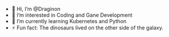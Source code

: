 - 👋 Hi, I’m @Draginon
- 👀 I’m interested in Coding and Gane Development
- 🌱 I’m currently learning Kubernetes and Python
- ⚡ Fun fact: The dinosaurs lived on the other side of the galaxy.

<!---
Draginon/Draginon is a ✨ special ✨ repository because its `README.md` (this file) appears on your GitHub profile.
You can click the Preview link to take a look at your changes.
--->
